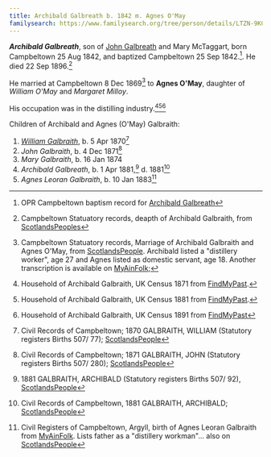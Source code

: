 ```yaml
---
title: Archibald Galbreath b. 1842 m. Agnes O'May
familysearch: https://www.familysearch.org/tree/person/details/LTZN-9KC
---
```

***Archibald Galbreath***, son of [John Galbreath](galbreath-john-1815.md) and Mary McTaggart, born Campbeltown 25 Aug 1842, and baptized Campbeltown 25 Sep 1842.[^birth]. He died 22 Sep 1896.[^death]

He married at Campbeltown 8 Dec 1869[^marriage] to **Agnes O'May**, daughter of *William O'May* and *Margaret Milloy*.

His occupation was in the distilling industry.[^census1871][^census1881][^census1891]

Children of Archibald and Agnes (O'May) Galbraith:

1. *[William Galbraith](galbraith-william-1870.md)*, b. 5 Apr 1870[^william-birth]
2. *John Galbraith*, b. 4 Dec 1871[^john-birth]
3. *Mary Galbraith*, b. 16 Jan 1874
4. *Archibald Galbreath*, b. 1 Apr 1881,[^archibald-birth] d. 1881[^archibald-death]
5. *Agnes Leoran Galbraith*, b. 10 Jan 1883[^agnesleoran]

[^birth]: OPR Campbeltown baptism record for [Archibald Galbreath](/sources/opr-campbeltown-births.md#1842-09-25-archibald-galbreath)

[^death]: Campbeltown Statuatory records, deapth of Archibald Galbraith, from [ScotlandsPeoples](https://www.scotlandspeople.gov.uk/view-image/nrs_stat_deaths/4840492)

[^marriage]: Campbeltown Statuatory records, Marriage of Archibald Galbraith and Agnes O'May, from [ScotlandsPeople](https://www.scotlandspeople.gov.uk/view-image/nrs_stat_marriages/4746913). Archibald listed a "distillery worker", age 27 and Agnes listed as domestic servant, age 18.  Another transcription is available on [MyAinFolk](https://www.myainfolk.ca/records/5672); 

[^census1871]: Household of Archibald Galbraith, UK Census 1871 from [FindMyPast](https://www.findmypast.com/transcript?id=GBC/1871/0023441482).

[^census1881]: Household of Archibald Galbraith, UK Census 1881 from [FindMyPast](https://www.findmypast.com/transcript?id=GBC/1881/0029344266&expand=true).

[^census1891]: Household of Archibald Galbraith, UK Census 1891 from [FindMyPast](https://www.findmypast.com/transcript?id=GBC/1891/0035185142&expand=true)

[^agnesleoran]: Civil Registers of Campbeltown, Argyll, birth of Agnes Leoran Galbraith from [MyAinFolk](https://www.myainfolk.ca/records/19457).  Lists father as a "distillery workman"... also on [ScotlandsPeople](https://www.scotlandspeople.gov.uk/view-image/nrs_stat_births/42256447)

[^william-birth]: Civil Records of Campbeltown; 1870 GALBRAITH, WILLIAM (Statutory registers Births 507/ 77);  [ScotlandsPeople](https://www.scotlandspeople.gov.uk/view-image/nrs_stat_births/40423938)

[^john-birth]: Civil Records of Campbeltown; 1871 GALBRAITH, JOHN (Statutory registers Births 507/ 280); [ScotlandsPeople](https://www.scotlandspeople.gov.uk/view-image/nrs_stat_births/40584916)

[^archibald-birth]: 1881 GALBRAITH, ARCHIBALD (Statutory registers Births 507/ 92), [ScotlandsPeople](https://www.scotlandspeople.gov.uk/view-image/nrs_stat_births/41867573)

[^archibald-death]: Civil Records of Campbeltown, 1881 GALBRAITH, ARCHIBALD; [ScotlandsPeople](https://www.scotlandspeople.gov.uk/record-results?search_type=people&dl_cat=statutory&dl_rec=statutory-deaths&surname=galbraith&surname_so=soundex&forename_so=starts&other_surname_so=soundex&mmsurname=O%26%23039%3Bmay&mmsurname_so=exact&birth_year_range=10&rd_real_name%5B0%5D=ARGYLL%20AND%20BUTE%20%28CAMPBELTOWN%29%20OR%20CAMPBELTOWN%20%28LANDWARD%29%20OR%20CAMPBELTOWN%20%28BURGH%29%20OR%20CAMPBELTOWN&rd_display_name%5B0%5D=ARGYLL%20AND%20BUTE%20%28CAMPBELTOWN%29%7CCAMPBELTOWN%20%28LANDWARD%29%7CCAMPBELTOWN%20%28BURGH%29%7CCAMPBELTOWN_CAMPBELTOWN&rdno%5B0%5D=ARGYLL%20AND%20BUTE%20%2ACAMPBELTOWN%2A%20OR%20CAMPBELTOWN%20%2ALANDWARD%2A%20OR%20CAMPBELTOWN%20%2ABURGH%2A%20OR%20CAMPBELTOWN&record_type=stat_deaths)

